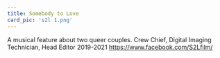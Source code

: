 ```yaml
---
title: Somebody to Love
card_pic: 's2l 1.png'
---
```

A musical feature about two queer couples.
Crew Chief, Digital Imaging Technician, Head Editor 2019-2021
https://www.facebook.com/S2Lfilm/
